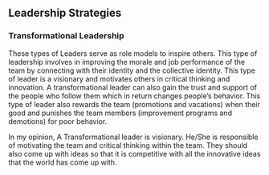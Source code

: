 ## Leadership Strategies

### Transformational Leadership
These types of Leaders serve as role models to inspire others. This type of leadership involves in improving the morale and job performance of the team by connecting with their identity and the collective identity. This type of leader is a visionary and motivates others in critical thinking and innovation. A transformational leader can also gain the trust and support of the people who follow them which in return changes people’s behavior. This type of leader also rewards the team (promotions and vacations) when their good and punishes the team members (improvement programs and demotions) for poor behavior. 

In my opinion, A Transformational leader is visionary. He/She is responsible of motivating the team and critical thinking within the team. They should also come up with ideas so that it is competitive with all the innovative ideas that the world has come up with.
